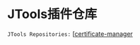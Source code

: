 # JTools插件仓库
`JTools Repositories:` [[certificate-manager](https://gitee.com/myprofile/cool-request-certificate-manager/releases/download/v2.0.0/certificate-manager-v2.0.0-all.jar](https://github.com/orgs/jtools-plugins/repositories))
